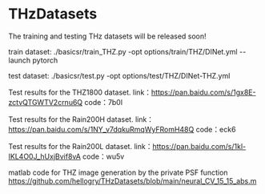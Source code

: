 # THzDatasets
The training and testing THz datasets will be released soon!

train dataset:
./basicsr/train_THZ.py -opt options/train/THZ/DINet.yml --launch pytorch

test dataset:
./basicsr/test.py -opt options/test/THZ/DINet-THZ.yml

Test results for the THZ1800 dataset.
link：https://pan.baidu.com/s/1gx8E-zctvQTGWTV2crnu6Q 
code：7b0l 

Test results for the Rain200H dataset.
link：https://pan.baidu.com/s/1NY_v7dqkuRmqWyFRomH48Q 
code：eck6 

Test results for the Rain200L dataset.
link：https://pan.baidu.com/s/1kl-IKL4O0J_hUxjBvif8vA 
code：wu5v 

matlab code for THZ image generation by the private PSF function
https://github.com/hellogry/THzDatasets/blob/main/neural_CV_15_15_abs.m
